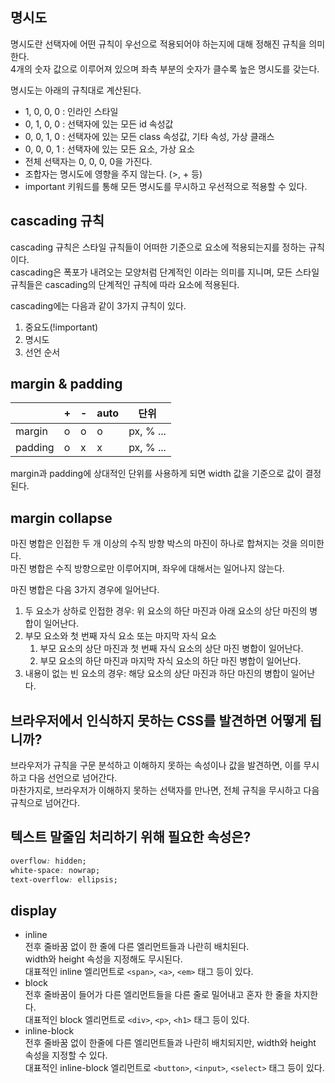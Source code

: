 ## 명시도

명시도란 선택자에 어떤 규칙이 우선으로 적용되어야 하는지에 대해 정해진 규칙을 의미한다.  
4개의 숫자 값으로 이루어져 있으며 좌측 부분의 숫자가 클수록 높은 명시도를 갖는다.

명시도는 아래의 규칙대로 계산된다.

- 1, 0, 0, 0 : 인라인 스타일
- 0, 1, 0, 0 : 선택자에 있는 모든 id 속성값
- 0, 0, 1, 0 : 선택자에 있는 모든 class 속성값, 기타 속성, 가상 클래스
- 0, 0, 0, 1 : 선택자에 있는 모든 요소, 가상 요소
- 전체 선택자는 0, 0, 0, 0을 가진다.
- 조합자는 명시도에 영향을 주지 않는다. (>, + 등)
- important 키워드를 통해 모든 명시도를 무시하고 우선적으로 적용할 수 있다.

## cascading 규칙

cascading 규칙은 스타일 규칙들이 어떠한 기준으로 요소에 적용되는지를 정하는 규칙이다.  
cascading은 폭포가 내려오는 모양처럼 단계적인 이라는 의미를 지니며, 모든 스타일 규칙들은 cascading의 단계적인 규칙에 따라 요소에 적용된다.

cascading에는 다음과 같이 3가지 규칙이 있다.

1. 중요도(!important)
2. 명시도
3. 선언 순서

## margin & padding

|         | +   | -   | auto | 단위      |
| ------- | --- | --- | ---- | --------- |
| margin  | o   | o   | o    | px, % ... |
| padding | o   | x   | x    | px, % ... |

margin과 padding에 상대적인 단위를 사용하게 되면 width 값을 기준으로 값이 결정된다.

## margin collapse

마진 병합은 인접한 두 개 이상의 수직 방향 박스의 마진이 하나로 합쳐지는 것을 의미한다.  
마진 병합은 수직 방향으로만 이루어지며, 좌우에 대해서는 일어나지 않는다.

마진 병합은 다음 3가지 경우에 일어난다.

1. 두 요소가 상하로 인접한 경우: 위 요소의 하단 마진과 아래 요소의 상단 마진의 병합이 일어난다.
2. 부모 요소와 첫 번째 자식 요소 또는 마지막 자식 요소
   1. 부모 요소의 상단 마진과 첫 번째 자식 요소의 상단 마진 병합이 일어난다.
   2. 부모 요소의 하단 마진과 마지막 자식 요소의 하단 마진 병합이 일어난다.
3. 내용이 없는 빈 요소의 경우: 해당 요소의 상단 마진과 하단 마진의 병합이 일어난다.

## 브라우저에서 인식하지 못하는 CSS를 발견하면 어떻게 됩니까?

브라우저가 규칙을 구문 분석하고 이해하지 못하는 속성이나 값을 발견하면, 이를 무시하고 다음 선언으로 넘어간다.  
마찬가지로, 브라우저가 이해하지 못하는 선택자를 만나면, 전체 규칙을 무시하고 다음 규칙으로 넘어간다.

## 텍스트 말줄임 처리하기 위해 필요한 속성은?

```css
overflow: hidden;
white-space: nowrap;
text-overflow: ellipsis;
```

## display

- inline  
  전후 줄바꿈 없이 한 줄에 다른 엘리먼트들과 나란히 배치된다.  
  width와 height 속성을 지정해도 무시된다.  
  대표적인 inline 엘리먼트로 `<span>`, `<a>`, `<em>` 태그 등이 있다.
- block  
  전후 줄바꿈이 들어가 다른 엘리먼트들을 다른 줄로 밀어내고 혼자 한 줄을 차지한다.  
  대표적인 block 엘리먼트로 `<div>`, `<p>`, `<h1>` 태그 등이 있다.
- inline-block  
  전후 줄바꿈 없이 한줄에 다른 엘리먼트들과 나란히 배치되지만, width와 height 속성을 지정할 수 있다.  
  대표적인 inline-block 엘리먼트로 `<button>`, `<input>`, `<select>` 태그 등이 있다.
